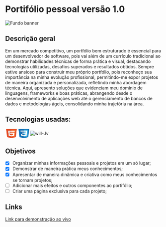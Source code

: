 # Portifólio pessoal versão 1.0
![Fundo banner](/Portifólio/assets/img/eu1.jpg)
## Descrição geral
Em um mercado competitivo, um portfólio bem estruturado é essencial para um desenvolvedor de software, pois vai além de um currículo tradicional ao demonstrar habilidades técnicas de forma prática e visual, destacando tecnologias utilizadas, desafios superados e resultados obtidos. Sempre estive ansioso para construir meu próprio portfólio, pois reconheço sua importância na minha evolução profissional, permitindo-me expor projetos de maneira organizada e personalizada, refletindo minha abordagem técnica. Aqui, apresento soluções que evidenciam meu domínio de linguagens, frameworks e boas práticas, abrangendo desde o desenvolvimento de aplicações web até o gerenciamento de bancos de dados e metodologias ágeis, consolidando minha trajetória na área.

## Tecnologias usadas:

<img display="inline" align="center" alt="will-HTML" height="30" width="40" src="https://raw.githubusercontent.com/devicons/devicon/master/icons/html5/html5-original.svg"><img display="inline" align="center" alt="will-CSS" height="30" width="40" src="https://raw.githubusercontent.com/devicons/devicon/master/icons/css3/css3-original.svg"><img  display="inline" align="center" alt="will-Jv" height="30" width="40" src="https://cdn.jsdelivr.net/gh/devicons/devicon@latest/icons/javascript/javascript-original.svg"/>

## Objetivos

- [x] Organizar minhas informações pessoais e projetos em um só lugar;
- [x] Demonstrar de maneira prática meus conhecimentos;
- [x] Apresentar de maneira dinâmica e criativa como meus conhecimentos se tornam projetos;
- [ ] Adicionar mais efeitos e outros componentes ao portifólio;
- [ ] Criar uma página exclusiva para cada projeto;

## Links

[Link para demonstração ao vivo](https://willruty.github.io/Portifolio/)

